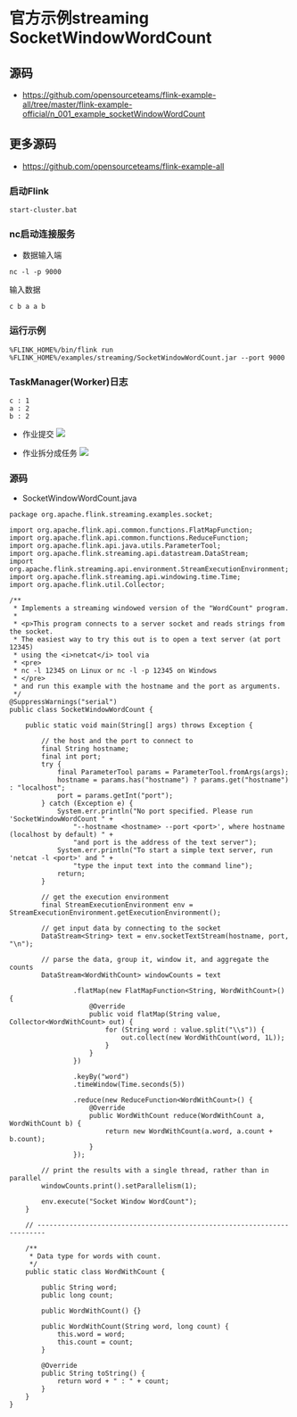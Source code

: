 # 官方示例streaming SocketWindowWordCount

## 源码
- https://github.com/opensourceteams/flink-example-all/tree/master/flink-example-official/n_001_example_socketWindowWordCount

## 更多源码
- https://github.com/opensourceteams/flink-example-all

### 启动Flink
```aidl
start-cluster.bat
```
### nc启动连接服务
- 数据输入端
```aidl
nc -l -p 9000
```
输入数据
```aidl
c b a a b
```

### 运行示例
```aidl
%FLINK_HOME%/bin/flink run %FLINK_HOME%/examples/streaming/SocketWindowWordCount.jar --port 9000
```

### TaskManager(Worker)日志
```aidl
c : 1
a : 2
b : 2
```
- 作业提交
[![](https://opensourceteams.github.io/flink-example-all/flink-example-official/n_001_example_socketWindowWordCount/md/image/overview.png)](https://opensourceteams.github.io/flink-example-all/flink-example-official/n_001_example_socketWindowWordCount/md/image/overview.png)

- 作业拆分成任务
[![](https://opensourceteams.github.io/flink-example-all//flink-example-official/n_001_example_socketWindowWordCount/md/image/job.png)]()

### 源码
- SocketWindowWordCount.java

```aidl
package org.apache.flink.streaming.examples.socket;

import org.apache.flink.api.common.functions.FlatMapFunction;
import org.apache.flink.api.common.functions.ReduceFunction;
import org.apache.flink.api.java.utils.ParameterTool;
import org.apache.flink.streaming.api.datastream.DataStream;
import org.apache.flink.streaming.api.environment.StreamExecutionEnvironment;
import org.apache.flink.streaming.api.windowing.time.Time;
import org.apache.flink.util.Collector;

/**
 * Implements a streaming windowed version of the "WordCount" program.
 *
 * <p>This program connects to a server socket and reads strings from the socket.
 * The easiest way to try this out is to open a text server (at port 12345)
 * using the <i>netcat</i> tool via
 * <pre>
 * nc -l 12345 on Linux or nc -l -p 12345 on Windows
 * </pre>
 * and run this example with the hostname and the port as arguments.
 */
@SuppressWarnings("serial")
public class SocketWindowWordCount {

	public static void main(String[] args) throws Exception {

		// the host and the port to connect to
		final String hostname;
		final int port;
		try {
			final ParameterTool params = ParameterTool.fromArgs(args);
			hostname = params.has("hostname") ? params.get("hostname") : "localhost";
			port = params.getInt("port");
		} catch (Exception e) {
			System.err.println("No port specified. Please run 'SocketWindowWordCount " +
				"--hostname <hostname> --port <port>', where hostname (localhost by default) " +
				"and port is the address of the text server");
			System.err.println("To start a simple text server, run 'netcat -l <port>' and " +
				"type the input text into the command line");
			return;
		}

		// get the execution environment
		final StreamExecutionEnvironment env = StreamExecutionEnvironment.getExecutionEnvironment();

		// get input data by connecting to the socket
		DataStream<String> text = env.socketTextStream(hostname, port, "\n");

		// parse the data, group it, window it, and aggregate the counts
		DataStream<WordWithCount> windowCounts = text

				.flatMap(new FlatMapFunction<String, WordWithCount>() {
					@Override
					public void flatMap(String value, Collector<WordWithCount> out) {
						for (String word : value.split("\\s")) {
							out.collect(new WordWithCount(word, 1L));
						}
					}
				})

				.keyBy("word")
				.timeWindow(Time.seconds(5))

				.reduce(new ReduceFunction<WordWithCount>() {
					@Override
					public WordWithCount reduce(WordWithCount a, WordWithCount b) {
						return new WordWithCount(a.word, a.count + b.count);
					}
				});

		// print the results with a single thread, rather than in parallel
		windowCounts.print().setParallelism(1);

		env.execute("Socket Window WordCount");
	}

	// ------------------------------------------------------------------------

	/**
	 * Data type for words with count.
	 */
	public static class WordWithCount {

		public String word;
		public long count;

		public WordWithCount() {}

		public WordWithCount(String word, long count) {
			this.word = word;
			this.count = count;
		}

		@Override
		public String toString() {
			return word + " : " + count;
		}
	}
}

```